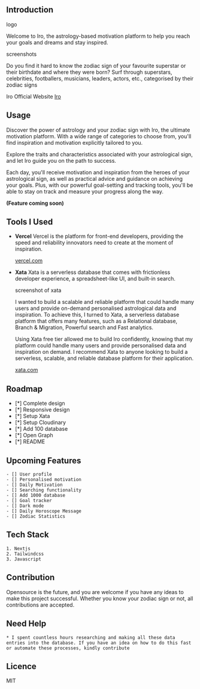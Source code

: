 ## Introduction

logo

Welcome to Iro, the astrology-based motivation platform to help you reach your goals and dreams and stay inspired.

screenshots

Do you find it hard to know the zodiac sign of your favourite superstar or their birthdate and where they were born? Surf through superstars, celebrities, footballers, musicians, leaders, actors, etc., categorised by their zodiac signs

Iro Official Website [Iro](https://iro-ecru.vercel.app/)

## Usage

Discover the power of astrology and your zodiac sign with Iro, the ultimate motivation platform. With a wide range of categories to choose from, you'll find inspiration and motivation explicitly tailored to you.

Explore the traits and characteristics associated with your astrological sign, and let Iro guide you on the path to success.

Each day, you'll receive motivation and inspiration from the heroes of your astrological sign, as well as practical advice and guidance on achieving your goals. Plus, with our powerful goal-setting and tracking tools, you'll be able to stay on track and measure your progress along the way.

**(Feature coming soon)**

## Tools I Used

- **Vercel**
  Vercel is the platform for front-end developers, providing the speed and reliability innovators need to create at the moment of inspiration.

  [vercel.com](https://vercel.com/)

- **Xata**
  Xata is a serverless database that comes with frictionless developer experience, a spreadsheet-like UI, and built-in search.

  screenshot of xata

  I wanted to build a scalable and reliable platform that could handle many users and provide on-demand personalised astrological data and inspiration. To achieve this, I turned to Xata, a serverless database platform that offers many features, such as a Relational database, Branch & Migration, Powerful search and Fast analytics.

  Using Xata free tier allowed me to build Iro confidently, knowing that my platform could handle many users and provide personalised data and inspiration on demand. I recommend Xata to anyone looking to build a serverless, scalable, and reliable database platform for their application.

  [xata.com](https://xata.io/docs/intro/getting-started)

## Roadmap

- [*] Complete design
- [*] Responsive design
- [*] Setup Xata
- [*] Setup Cloudinary
- [*] Add 100 database
- [*] Open Graph
- [*] README

## Upcoming Features

    - [] User profile
    - [] Personalised motivation
    - [] Daily Motivation
    - [] Searching functionality
    - [] Add 1000 database
    - [] Goal tracker
    - [] Dark mode
    - [] Daily Horoscope Message
    - [] Zodiac Statistics

## Tech Stack

    1. Nextjs
    2. Tailwindcss
    3. Javascript

## Contribution

Opensource is the future, and you are welcome if you have any ideas to make this project successful. Whether you know your zodiac sign or not, all contributions are accepted.

## Need Help

    * I spent countless hours researching and making all these data entries into the database. If you have an idea on how to do this fast or automate these processes, kindly contribute

## Licence

MIT
